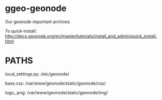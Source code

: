 # ggeo-geonode
Our geonode important archives

To quick-install: http://docs.geonode.org/en/master/tutorials/install_and_admin/quick_install.html

# PATHS 
  local_settings.py: /etc/geonode/

  base.css: /var/www/geonode/static/geonode/css/
  
  logo_.png: /var/www/geonode/static/geonode/img/
